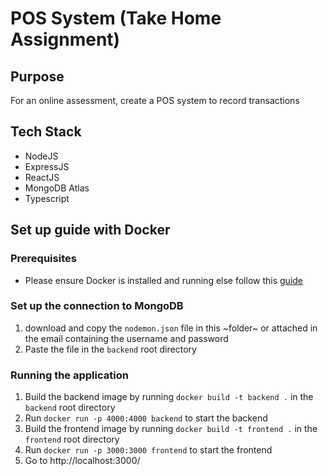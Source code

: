 # POS System (Take Home Assignment)

## Purpose 
For an online assessment, create a POS system to record transactions 

## Tech Stack 
* NodeJS
* ExpressJS
* ReactJS
* MongoDB Atlas
* Typescript

## Set up guide with Docker
### Prerequisites 
* Please ensure Docker is installed and running else follow this [guide](https://docs.docker.com/engine/install/)

### Set up the connection to MongoDB
1. download and copy the `nodemon.json` file in this ~folder~ or attached in the email containing the username and password
2. Paste the file in the `backend` root directory

### Running the application
1. Build the backend image by running `docker build -t backend .` in the `backend` root directory
2. Run `docker run -p 4000:4000 backend` to start the backend
3. Build the frontend image by running `docker build -t frontend .` in the `frontend` root directory
4. Run `docker run -p 3000:3000 frontend` to start the frontend
5. Go to http://localhost:3000/ 
